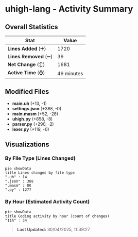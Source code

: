 # uhigh-lang - Activity Summary 

## Overall Statistics

| Stat                   | Value                                                             |
| ---------------------- | ----------------------------------------------------------------- |
| **Lines Added** (➕)   | 1720                                          |
| **Lines Removed** (➖) | 39                                        |
| **Net Change** (↕)    | 1681                |
| **Active Time** (⌚)   | 49 minutes |


## Modified Files
- **main.uh** (+13, -1)
- **settings.json** (+388, -0)
- **main.masm** (+52, -28)
- **uhigh.py** (+858, -8)
- **parser.py** (+290, -2)
- **lexer.py** (+119, -0)

## Visualizations

### By File Type (Lines Changed)

```mermaid
pie showData
title Lines changed by file type
".uh" : 14
".json" : 388
".masm" : 80
".py" : 1277
```

### By Hour (Estimated Activity Count)

```mermaid
pie showData
title Coding activity by hour (count of changes)
"11h" : 34
```


> **Last Updated:** 30/04/2025, 11:39:27